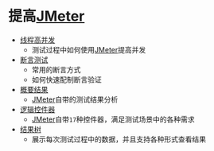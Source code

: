 # 提高[JMeter](http://jmeter.apache.org/)

* [线程高并发](线程高并发.md)
  * 测试过程中如何使用[JMeter](http://jmeter.apache.org/)提高并发
* [断言测试](断言测试.md)
  * 常用的断言方式
  * 如何快速配制断言验证
* [概要结果](概要结果.md)
  * [JMeter](http://jmeter.apache.org/)自带的测试结果分析
* [逻辑控件器](逻辑控件器.md)
  * [JMeter](http://jmeter.apache.org/)自带`17`种控件器，满足测试场景中的各种需求
* [结果树](chapter2/结果树.md)
  * 展示每次测试过程中的数据，并且支持各种形式查看结果
